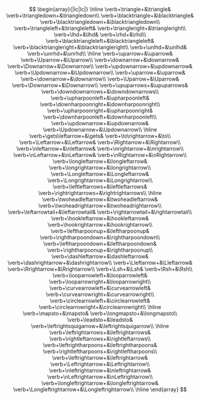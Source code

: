 $$
\begin{array}{|lc|lc|}
\hline
\verb+\triangle+&\triangle&
\verb+\triangledown+&\triangledown\\
\verb+\blacktriangle+&\blacktriangle&
\verb+\blacktriangledown+&\blacktriangledown\\
\verb+\triangleleft+&\triangleleft&
\verb+\triangleright+&\triangleright\\
\verb+\lhd+&\lhd&
\verb+\rhd+&\rhd\\
\verb+\blacktriangleleft+&\blacktriangleleft&
\verb+\blacktriangleright+&\blacktriangleright\\
\verb+\unlhd+&\unlhd&
\verb+\unrhd+&\unrhd\\
\hline
\verb+\uparrow+&\uparrow&
\verb+\Uparrow+&\Uparrow\\
\verb+\downarrow+&\downarrow&
\verb+\Downarrow+&\Downarrow\\
\verb+\updownarrow+&\updownarrow&
\verb+\Updownarrow+&\Updownarrow\\
\verb+\uparrow+&\uparrow&
\verb+\downarrow+&\downarrow\\
\verb+\Uparrow+&\Uparrow&
\verb+\Downarrow+&\Downarrow\\
\verb+\upuparrows+&\upuparrows&
\verb+\downdownarrows+&\downdownarrows\\
\verb+\upharpoonleft+&\upharpoonleft&
\verb+\downharpoonright+&\downharpoonright\\
\verb+\upharpoonright+&\upharpoonright&
\verb+\downharpoonleft+&\downharpoonleft\\
\verb+\updownarrow+&\updownarrow&
\verb+\Updownarrow+&\Updownarrow\\
\hline
\verb+\gets\leftarrow+&\gets&
\verb+\to\rightarrow+&\to\\
\verb+\Leftarrow+&\Leftarrow&
\verb+\Rightarrow+&\Rightarrow\\
\verb+\nleftarrow+&\nleftarrow&
\verb+\nrightarrow+&\nrightarrow\\
\verb+\nLeftarrow+&\nLeftarrow&
\verb+\nRightarrow+&\nRightarrow\\
\verb+\longleftarrow+&\longleftarrow&
\verb+\longrightarrow+&\longrightarrow\\
\verb+\Longleftarrow+&\Longleftarrow&
\verb+\Longrightarrow+&\Longrightarrow\\
\verb+\leftleftarrows+&\leftleftarrows&
\verb+\rightrightarrows+&\rightrightarrows\\
\hline
\verb+\twoheadleftarrow+&\twoheadleftarrow&
\verb+\twoheadrightarrow+&\twoheadrightarrow\\
\verb+\leftarrowtail+&\leftarrowtail&
\verb+\rightarrowtail+&\rightarrowtail\\
\verb+\hookleftarrow+&\hookleftarrow&
\verb+\hookrightarrow+&\hookrightarrow\\
\verb+\leftharpoonup+&\leftharpoonup&
\verb+\rightharpoondown+&\rightharpoondown\\
\verb+\leftharpoondown+&\leftharpoondown&
\verb+\rightharpoonup+&\rightharpoonup\\
\verb+\dashleftarrow+&\dashleftarrow&
\verb+\dashrightarrow+&\dashrightarrow\\
\verb+\Lleftarrow+&\Lleftarrow&
\verb+\Rrightarrow+&\Rrightarrow\\
\verb+\Lsh+&\Lsh&
\verb+\Rsh+&\Rsh\\
\verb+\looparrowleft+&\looparrowleft&
\verb+\looparrowright+&\looparrowright\\
\verb+\curvearrowleft+&\curvearrowleft&
\verb+\curvearrowright+&\curvearrowright\\
\verb+\circlearrowleft+&\circlearrowleft&
\verb+\circlearrowright+&\circlearrowright\\
\hline
\verb+\mapsto+&\mapsto&
\verb+\longmapsto+&\longmapsto\\
\verb+\leadsto+&\leadsto&
\verb+\leftrightsquigarrow+&\leftrightsquigarrow\\
\hline
\verb+\leftrightarrows+&\leftrightarrows&
\verb+\rightleftarrows+&\rightleftarrows\\
\verb+\leftrightharpoons+&\leftrightharpoons&
\verb+\rightleftharpoons+&\rightleftharpoons\\
\verb+\leftrightarrow+&\leftrightarrow&
\verb+\Leftrightarrow+&\Leftrightarrow\\
\verb+\nleftrightarrow+&\nleftrightarrow&
\verb+\nLeftrightarrow+&\nLeftrightarrow\\
\verb+\longleftrightarrow+&\longleftrightarrow&
\verb+\Longleftrightarrow+&\Longleftrightarrow\\
\hline
\end{array}
$$